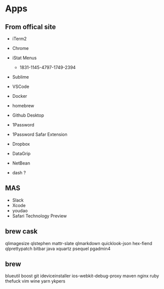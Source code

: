 # Apps

## From offical site

- iTerm2
- Chrome
- iStat Menus
  - 1831-1145-4797-1749-2394
- Sublime
- VSCode
- Docker
- homebrew
- Github Desktop
- 1Password
- 1Password Safar Extension
- Dropbox
- DataGrip

- NetBean
- dash ?

## MAS

- Slack
- Xcode
- youdao
- Safari Technology Preview

## brew cask

qlimagesize
qlstephen
mattr-slate
qlmarkdown
quicklook-json
hex-fiend
qlprettypatch
bitbar
java
xquartz
psequel
pgadmin4

## brew

blueutil
boost
git
ideviceinstaller
ios-webkit-debug-proxy
maven
nginx
ruby
thefuck
vim
wine
yarn
ykpers
